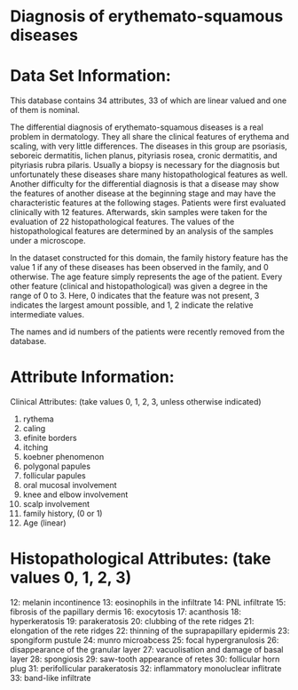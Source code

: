 # Diagnosis of erythemato-squamous diseases

# Data Set Information:

This database contains 34 attributes, 33 of which are linear valued and one of them is nominal.

The differential diagnosis of erythemato-squamous diseases is a real problem in dermatology. They all share the clinical features of erythema and scaling, with very little differences. The diseases in this group are psoriasis, seboreic dermatitis, lichen planus, pityriasis rosea, cronic dermatitis, and pityriasis rubra pilaris. Usually a biopsy is necessary for the diagnosis but unfortunately these diseases share many histopathological features as well. Another difficulty for the differential diagnosis is that a disease may show the features of another disease at the beginning stage and may have the characteristic features at the following stages. Patients were first evaluated clinically with 12 features. Afterwards, skin samples were taken for the evaluation of 22 histopathological features. The values of the histopathological features are determined by an analysis of the samples under a microscope.

In the dataset constructed for this domain, the family history feature has the value 1 if any of these diseases has been observed in the family, and 0 otherwise. The age feature simply represents the age of the patient. Every other feature (clinical and histopathological) was given a degree in the range of 0 to 3. Here, 0 indicates that the feature was not present, 3 indicates the largest amount possible, and 1, 2 indicate the relative intermediate values.

The names and id numbers of the patients were recently removed from the database.


# Attribute Information:

Clinical Attributes: (take values 0, 1, 2, 3, unless otherwise indicated)
1. rythema
2. caling
3. efinite borders
4. itching
5. koebner phenomenon
6. polygonal papules
7. follicular papules
8. oral mucosal involvement
9. knee and elbow involvement
10. scalp involvement
11. family history, (0 or 1)
34. Age (linear)

# Histopathological Attributes: (take values 0, 1, 2, 3)

12: melanin incontinence
13: eosinophils in the infiltrate
14: PNL infiltrate
15: fibrosis of the papillary dermis
16: exocytosis
17: acanthosis
18: hyperkeratosis
19: parakeratosis
20: clubbing of the rete ridges
21: elongation of the rete ridges
22: thinning of the suprapapillary epidermis
23: spongiform pustule
24: munro microabcess
25: focal hypergranulosis
26: disappearance of the granular layer
27: vacuolisation and damage of basal layer
28: spongiosis
29: saw-tooth appearance of retes
30: follicular horn plug
31: perifollicular parakeratosis
32: inflammatory monoluclear inflitrate
33: band-like infiltrate
